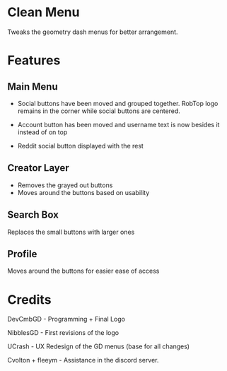 # Clean Menu

Tweaks the geometry dash menus for better arrangement.

# Features

## Main Menu
- Social buttons have been moved and grouped together. RobTop logo remains in the corner while social buttons are centered.

- Account button has been moved and username text is now besides it instead of on top

- Reddit social button displayed with the rest

## Creator Layer

- Removes the grayed out buttons
- Moves around the buttons based on usability

## Search Box
Replaces the small buttons with larger ones


## Profile
Moves around the buttons for easier ease of access

# Credits
DevCmbGD - Programming + Final Logo

NibblesGD - First revisions of the logo

UCrash - UX Redesign of the GD menus (base for all changes)

Cvolton + fleeym - Assistance in the discord server.
